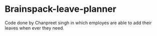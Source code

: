 # Brainspack-leave-planner
Code done by Chanpreet singh in which employes are able to add their leaves when ever they need.
